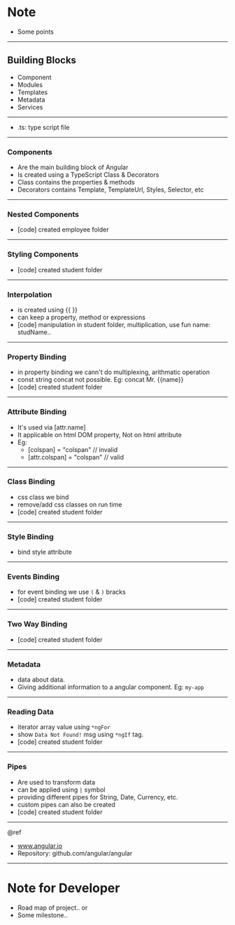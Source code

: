 # Note

- Some points

---
## Building Blocks
- Component
- Modules
- Templates
- Metadata
- Services

---
- .ts: type script file

---
### Components
- Are the main building block of Angular
- Is created using a TypeScript Class & Decorators
- Class contains the properties & methods
- Decorators contains Template, TemplateUrl, Styles, Selector, etc


---
### Nested Components
- [code] created employee folder

---
### Styling Components
- [code] created student folder

---
### Interpolation
- is created using {{ }}
- can keep a property, method or expressions
- [code] manipulation in student folder, multiplication, use fun name: studName..

---
### Property Binding
- in property binding we cann't do multiplexing, arithmatic operation
- const string concat not possible. Eg: concat Mr. {{name}}
- [code] created student folder

---
### Attribute Binding
- It's used via [attr.name]
- It applicable on html DOM property, Not on html attribute
- Eg: 
	- [colspan] = "colspan" // invalid
	- [attr.colspan] = "colspan" // valid

---
### Class Binding
- css class we bind
- remove/add css classes on run time
- [code] created student folder

---
### Style Binding
- bind style attribute

---
### Events Binding
- for event binding we use `(` & `)` bracks
- [code] created student folder

---
### Two Way Binding
- [code] created student folder

---
### Metadata
- data about data.
- Giving additional information to a angular component. Eg: `my-app`

---
### Reading Data
- iterator array value using `*ngFor`
- show `Data Not Found!` msg using `*ngIf` tag.
- [code] created student folder

---
### Pipes
- Are used to transform data
- can be applied using `|` symbol
- providing different pipes for String, Date, Currency, etc.
- custom pipes can also be created
- [code] created student folder


---
@ref
- www.angular.io
- Repository: github.com/angular/angular

---
# Note for Developer

- Road map of project.. or
- Some milestone..
